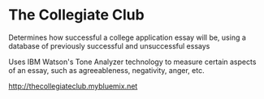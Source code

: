 # The Collegiate Club

Determines how successful a college application essay will be, using a database of previously successful and unsuccessful essays

Uses IBM Watson's Tone Analyzer technology to measure certain aspects of an essay, such as agreeableness, negativity, anger, etc.

http://thecollegiateclub.mybluemix.net
